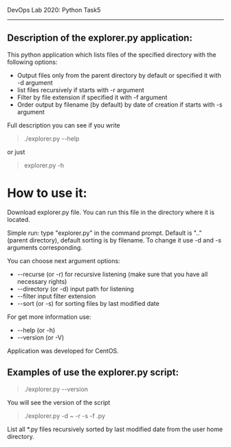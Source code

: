 DevOps Lab 2020: Python Task5
***
## Description of the explorer.py application:

This python application which lists files of the specified directory with the following options:

- Output files only from the parent directory by default or specified it with -d argument
- list files recursively if starts with -r argument
- Filter by file extension if specified it with -f argument
- Order output by filename (by default) by date of creation if starts with -s argument

Full description you can see if you write
>./explorer.py --help

or just

>  explorer.py -h

# How to use it:

Download explorer.py file. You can run this file in the directory where it is located.

  Simple run: type "explorer.py" in the command prompt. Default <path> is ".." (parent directory), default sorting is by filename.
  To change it use -d <path> and -s arguments corresponding.

  You can choose next argument options:

  - --recurse (or -r) for recursive listening (make sure that you have all necessary rights)
  - --directory (or -d) <path> input path for listening
  - --filter <extension or end of files> input filter extension
  - --sort (or -s) for sorting files by last modified date

   For get more information use:
   - --help (or -h)
   - --version (or -V)

  Application was developed for CentOS.

## Examples of use the explorer.py script:

>./explorer.py --version

You will see the version of the script

> ./explorer.py -d ~ -r -s -f .py

List all *.py files recursively sorted by last modified date from the user home directory. 
